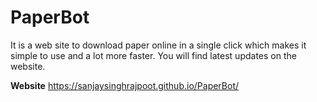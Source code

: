 # PaperBot
It is a web site to download paper online in a single click which makes it simple  to use and a lot more faster. You will find latest updates on the website. 




**Website**
https://sanjaysinghrajpoot.github.io/PaperBot/
